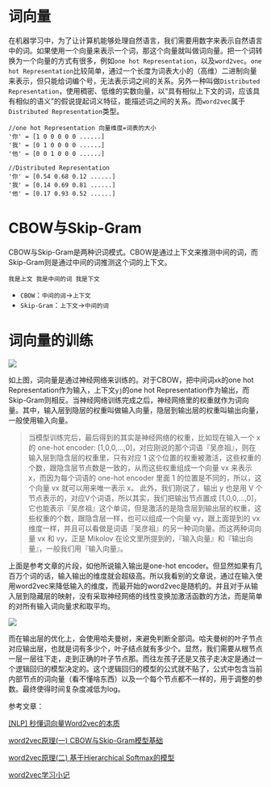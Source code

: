 # 词向量

在机器学习中，为了让计算机能够处理自然语言，我们需要用数字来表示自然语言中的词。如果使用一个向量来表示一个词，那这个向量就叫做词向量。把一个词转换为一个向量的方式有很多，例如`one hot Representation`，以及`word2vec`。`one hot Representation`比较简单，通过一个长度为词表大小的（高维）二进制向量来表示，但只能给词编个号，无法表示词之间的关系。另外一种叫做`Distributed Representation`，使用稠密、低维的实数向量，以“具有相似上下文的词，应该具有相似的语义”的假说提起词义特征，能描述词之间的关系。而`word2vec`属于`Distributed Representation`类型。

```
//one hot Representation 向量维度=词表的大小
'你' = [1 0 0 0 0 0 ......]
'我' = [0 1 0 0 0 0 ......]
'他' = [0 0 1 0 0 0 ......]

//Distributed Representation
'你' = [0.54 0.68 0.12 ......]
'我' = [0.14 0.69 0.81 ......]
'他' = [0.17 0.93 0.52 ......]
```

# CBOW与Skip-Gram

CBOW与Skip-Gram是两种识词模式。CBOW是通过上下文来推测中间的词，而Skip-Gram则是通过中间的词推测这个词的上下文。

`我是上文 我是中间的词 我是下文`

+ `CBOW`：`中间的词`→`上下文`
+ `Skip-Gram`：`上下文`→`中间的词`

# 词向量的训练

![](/file/blog/code/20181108/pic4.zhimg.com-v2-a1a73c063b32036429fbd8f1ef59034b_r.jpg.1.jpg)

如上图，词向量是通过神经网络来训练的。对于CBOW，把中间词`xk`的one hot Representation作为输入，上下文`yj`的one hot Representation作为输出，而Skip-Gram则相反。当神经网络训练完成之后，神经网络里的权重就作为词向量。其中，输入层到隐层的权重叫做输入向量，隐层到输出层的权重叫输出向量，一般使用输入向量。

> 当模型训练完后，最后得到的其实是神经网络的权重，比如现在输入一个 x 的 one-hot encoder: [1,0,0,…,0]，对应刚说的那个词语『吴彦祖』，则在输入层到隐含层的权重里，只有对应 1 这个位置的权重被激活，这些权重的个数，跟隐含层节点数是一致的，从而这些权重组成一个向量 vx 来表示x，而因为每个词语的 one-hot encoder 里面 1 的位置是不同的，所以，这个向量 vx 就可以用来唯一表示 x。
> 此外，我们刚说了，输出 y 也是用 V 个节点表示的，对应V个词语，所以其实，我们把输出节点置成 [1,0,0,…,0]，它也能表示『吴彦祖』这个单词，但是激活的是隐含层到输出层的权重，这些权重的个数，跟隐含层一样，也可以组成一个向量 vy，跟上面提到的 vx 维度一样，并且可以看做是词语『吴彦祖』的另一种词向量。而这两种词向量 vx 和 vy，正是 Mikolov 在论文里所提到的，『输入向量』和『输出向量』，一般我们用『输入向量』。

上面是参考文章的片段，如他所说输入输出是one-hot encoder。但显然如果有几百万个词的话，输入输出的维度就会超级高。所以我看别的文章说，通过在输入使用word2vec来降低输入的维度，而最开始的word2vec是随机的。并且对于从输入层到隐藏层的映射，没有采取神经网络的线性变换加激活函数的方法，而是简单的对所有输入词向量求和取平均。

![](/file/blog/code/20181108/images2017.cnblogs.com-blog-1042406-201707-1042406-20170727105752968-819608237.png.1.png)

而在输出层的优化上，会使用哈夫曼树，来避免判断全部词。哈夫曼树的叶子节点对应输出层，也就是词有多少个，叶子结点就有多少个。显然，我们需要从根节点一层一层往下走，走到正确的叶子节点那。而往左孩子还是又孩子走决定是通过一个逻辑回归的模型决定的。这个逻辑回归的模型的公式就不贴了，公式中包含当前内部节点的词向量（看不懂啥东西）以及一个每个节点都不一样的，用于调整的参数。最终使得时间复杂度减低为log。

参考文章：

[[NLP] 秒懂词向量Word2vec的本质](https://zhuanlan.zhihu.com/p/26306795)

[word2vec原理(一) CBOW与Skip-Gram模型基础](http://www.cnblogs.com/pinard/p/7160330.html)

[word2vec原理(二) 基于Hierarchical Softmax的模型](http://www.cnblogs.com/pinard/p/7243513.html)

[word2vec学习小记](https://www.jianshu.com/p/418f27df3968)